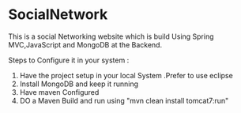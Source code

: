 # SocialNetwork



This is a social Networking website which is build Using Spring MVC,JavaScript and MongoDB at the Backend.


Steps to Configure it in your system :

1) Have the project setup in your local System .Prefer to use eclipse
2) Install MongoDB and keep it running
3) Have maven Configured
4) DO a Maven Build and run using "mvn clean install tomcat7:run"
